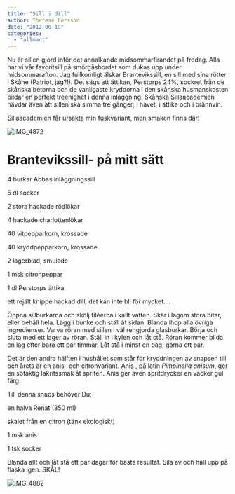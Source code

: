 ```yaml
---
title: "Sill i dill"
author: Therese Persson
date: "2012-06-19"
categories: 
  - "allmant"
---
```


Nu är sillen gjord inför det annalkande midsommarfirandet på fredag. Alla har vi vår favoritsill på smörgåsbordet som dukas upp under midsommarafton. Jag fullkomligt älskar Brantevikssill, en sill med sina rötter i Skåne (Patriot, jag?!). Det sägs att ättikan, Perstorps 24%, sockret från de skånska betorna och de vanligaste kryddorna i den skånska husmanskosten bildar en perfekt treenighet i denna inläggning. Skånska Sillaacademien hävdar även att sillen ska simma tre gånger; i havet, i ättika och i brännvin.

Sillaacademien får ursäkta min fuskvariant, men smaken finns där!

![](/static/img/IMG_4872-1024x682.jpg "IMG_4872")

# Brantevikssill- på mitt sätt

4 burkar Abbas inläggningssill

5 dl socker

2 stora hackade rödlökar

4 hackade charlottenlökar

40 vitpepparkorn, krossade

40 kryddpepparkorn, krossade

2 lagerblad, smulade

1 msk citronpeppar

1 dl Perstorps ättika

ett rejält knippe hackad dill, det kan inte bli för mycket....

Öppna sillburkarna och skölj filéerna i kallt vatten. Skär i lagom stora bitar, eller behåll hela. Lägg i bunke och ställ åt sidan. Blanda ihop alla övriga ingredienser. Varva röran med sillen i väl rengjorda glasburkar. Börja och sluta med ett lager av röran. Ställ in i kylen och låt stå. Röran kommer bilda en lag efter bara ett par timmar. Låt stå i minst en dag, gärna ett par.

Det är den andra hälften i hushållet som står för kryddningen av snapsen till och årets är en anis- och citronvariant. Anis , på latin _Pimpinella anisum_, ger en sötaktig lakritssmak åt spriten. Anis ger även spritdrycker en vacker gul färg.

Till denna snaps behöver Du;

en halva Renat (350 ml)

skalet från en citron (tänk ekologiskt)

1 msk anis

1 tsk socker

Blanda allt och låt stå ett par dagar för bästa resultat. Sila av och häll upp på flaska igen. SKÅL!

![](/static/img/IMG_4882-682x1024.jpg "IMG_4882")
